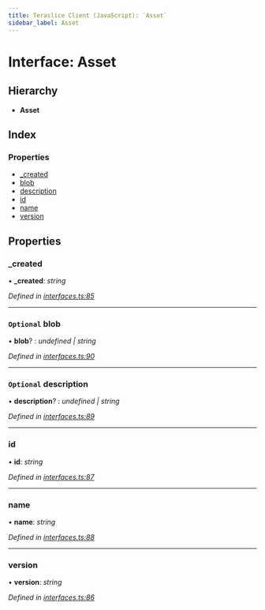 ```yaml
---
title: Teraslice Client (JavaScript): `Asset`
sidebar_label: Asset
---
```


# Interface: Asset

## Hierarchy

* **Asset**

## Index

### Properties

* [_created](asset.md#_created)
* [blob](asset.md#optional-blob)
* [description](asset.md#optional-description)
* [id](asset.md#id)
* [name](asset.md#name)
* [version](asset.md#version)

## Properties

###  _created

• **_created**: *string*

*Defined in [interfaces.ts:85](https://github.com/terascope/teraslice/blob/d8feecc03/packages/teraslice-client-js/src/interfaces.ts#L85)*

___

### `Optional` blob

• **blob**? : *undefined | string*

*Defined in [interfaces.ts:90](https://github.com/terascope/teraslice/blob/d8feecc03/packages/teraslice-client-js/src/interfaces.ts#L90)*

___

### `Optional` description

• **description**? : *undefined | string*

*Defined in [interfaces.ts:89](https://github.com/terascope/teraslice/blob/d8feecc03/packages/teraslice-client-js/src/interfaces.ts#L89)*

___

###  id

• **id**: *string*

*Defined in [interfaces.ts:87](https://github.com/terascope/teraslice/blob/d8feecc03/packages/teraslice-client-js/src/interfaces.ts#L87)*

___

###  name

• **name**: *string*

*Defined in [interfaces.ts:88](https://github.com/terascope/teraslice/blob/d8feecc03/packages/teraslice-client-js/src/interfaces.ts#L88)*

___

###  version

• **version**: *string*

*Defined in [interfaces.ts:86](https://github.com/terascope/teraslice/blob/d8feecc03/packages/teraslice-client-js/src/interfaces.ts#L86)*
